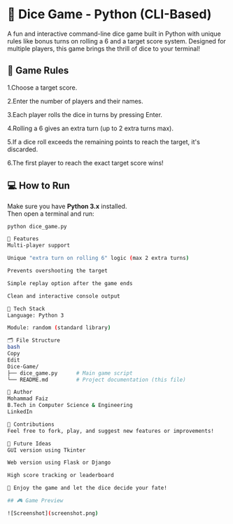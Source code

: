 # 🎲 Dice Game - Python (CLI-Based)

A fun and interactive command-line dice game built in Python with unique rules like bonus turns on rolling a 6 and a target score system. Designed for multiple players, this game brings the thrill of dice to your terminal!

## 📌 Game Rules

1.Choose a target score.

2.Enter the number of players and their names.

3.Each player rolls the dice in turns by pressing Enter.

4.Rolling a 6 gives an extra turn (up to 2 extra turns max).

5.If a dice roll exceeds the remaining points to reach the target, it's discarded.

6.The first player to reach the exact target score wins!


## 💻 How to Run

Make sure you have **Python 3.x** installed.  
Then open a terminal and run:

```bash
python dice_game.py

🧠 Features
Multi-player support

Unique "extra turn on rolling 6" logic (max 2 extra turns)

Prevents overshooting the target

Simple replay option after the game ends

Clean and interactive console output

🔧 Tech Stack
Language: Python 3

Module: random (standard library)

🗂️ File Structure
bash
Copy
Edit
Dice-Game/
├── dice_game.py      # Main game script
└── README.md         # Project documentation (this file)

🙋 Author
Mohammad Faiz
B.Tech in Computer Science & Engineering
LinkedIn

🌟 Contributions
Feel free to fork, play, and suggest new features or improvements!

📌 Future Ideas
GUI version using Tkinter

Web version using Flask or Django

High score tracking or leaderboard

🎉 Enjoy the game and let the dice decide your fate!

## 🎮 Game Preview

![Screenshot](screenshot.png)

